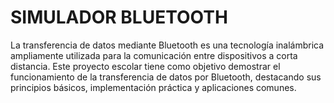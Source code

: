 # SIMULADOR BLUETOOTH
La transferencia de datos mediante Bluetooth es una tecnología inalámbrica ampliamente utilizada para la comunicación entre dispositivos a corta distancia. Este proyecto escolar tiene como objetivo demostrar el funcionamiento de la transferencia de datos por Bluetooth, destacando sus principios básicos, implementación práctica y aplicaciones comunes.
